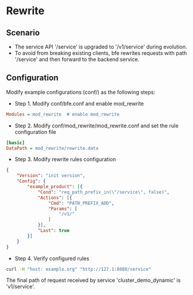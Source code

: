 # Rewrite

## Scenario

* The service API '/service' is upgraded to '/v1/service' during evolution.
* To avoid from breaking existing clients, bfe rewrites requests with path '/service' and then forward to the backend service.

## Configuration

Modify example configurations (conf/) as the following steps:

* Step 1. Modify conf/bfe.conf and enable mod_rewrite

```ini
Modules = mod_rewrite  # enable mod_rewrite
```

* Step 2. Modify conf/mod_rewrite/mod_rewrite.conf and set the rule configuration file

```ini
[basic]
DataPath = mod_rewrite/rewrite.data
```

* Step 3. Modify rewrite rules configuration

```json
{
    "Version": "init version",
    "Config": {
        "example_product": [{
            "Cond": "req_path_prefix_in(\"/service\", false)",
            "Actions": [{
                "Cmd": "PATH_PREFIX_ADD",
                "Params": [
                    "/v1/"
                ]
            }],
            "Last": true
        }]
    }
}
```

* Step 4. Verify configured rules

```bash
curl -H "host: example.org" "http://127.1:8080/service"
```

The final path of request received by service 'cluster_demo_dynamic' is 'v1/service'.
